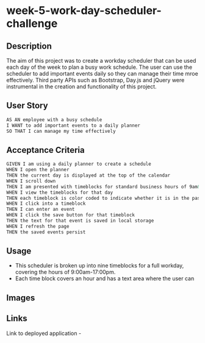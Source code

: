 # week-5-work-day-scheduler-challenge

## Description 

The aim of this project was to create a workday scheduler that can be used each day of the week to plan a busy work schedule. The user can use the scheduler to add important events daily so they can manage their time mroe effectively. Third party APIs such as Bootstrap, Day.js and jQuery were instrumental in the creation and functionality of this project. 

## User Story

```md
AS AN employee with a busy schedule
I WANT to add important events to a daily planner
SO THAT I can manage my time effectively
```

## Acceptance Criteria

```md
GIVEN I am using a daily planner to create a schedule
WHEN I open the planner
THEN the current day is displayed at the top of the calendar
WHEN I scroll down
THEN I am presented with timeblocks for standard business hours of 9am&ndash;5pm
WHEN I view the timeblocks for that day
THEN each timeblock is color coded to indicate whether it is in the past, present, or future
WHEN I click into a timeblock
THEN I can enter an event
WHEN I click the save button for that timeblock
THEN the text for that event is saved in local storage
WHEN I refresh the page
THEN the saved events persist
```

## Usage 

* This scheduler is broken up into nine timeblocks for a full workday, covering the hours of 9:00am-17:00pm. 
* Each time block covers an hour and has a text area where the user can 


## Images 



## Links 

Link to deployed application - 